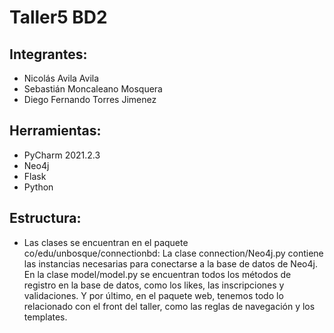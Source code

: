 # Taller5 BD2

## Integrantes:
- Nicolás Avila Avila
- Sebastián Moncaleano Mosquera
- Diego Fernando Torres Jimenez

## Herramientas:
- PyCharm 2021.2.3
- Neo4j
- Flask
- Python 

## Estructura:
- Las clases se encuentran en el paquete co/edu/unbosque/connectionbd: La clase connection/Neo4j.py contiene las instancias necesarias para conectarse a la base de datos de Neo4j. En la clase model/model.py se encuentran todos los métodos de registro en la base de datos, como los likes, las inscripciones y validaciones. Y por último, en el paquete web, tenemos todo lo relacionado con el front del taller, como las reglas de navegación y los templates.

